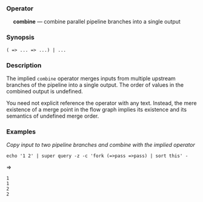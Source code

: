### Operator

&emsp; **combine** &mdash; combine parallel pipeline branches into a single output

### Synopsis

```
( => ... => ...) | ...
```
### Description

The implied `combine` operator merges inputs from multiple upstream branches of
the pipeline into a single output.  The order of values in the combined
output is undefined.

You need not explicit reference the operator with any text.  Instead, the
mere existence of a merge point in the flow graph implies its existence
and its semantics of undefined merge order.

### Examples

_Copy input to two pipeline branches and combine with the implied operator_
```mdtest-command
echo '1 2' | super query -z -c 'fork (=>pass =>pass) | sort this' -
```
=>
```mdtest-output
1
1
2
2
```
